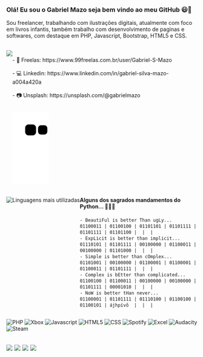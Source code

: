 <!-- Inicio - Introdução -->
<!-- ================================================================================================= -->

### Olá! Eu sou o Gabriel Mazo seja bem vindo ao meu GitHub 😃👋

Sou freelancer, trabalhando com ilustrações digitais,
atualmente com foco em livros infantis, também trabalho com desenvolvimento de paginas e softwares, 
com destaque em PHP, Javascript, Bootstrap, HTML5 e CSS.
<!--
##

- 🏠 Atualmente trabalho Home Office e na Adorei...
- 🛫 Tenho estudado Python e Java...
- 🛸 Posso colaborar com conhecimentos sobre programação e desing de Web Pages...
- 🎸 Rock em um estado de Nirvana 🥴
-->
##

<!-- ================================================================================================= -->
<!-- Fim - Introdução -->

<!-- Inicio - Blocos I -->
<!-- ================================================================================================= -->

<div style="display: inline_block">

 <div>

  <img align="left" height="180em" src="https://github-readme-stats.vercel.app/api?username=gabrielsilvamazo&show_icons=true&theme=gotham&include_all_commits=true&count_private=true" href="https://github.com/GabrielSilvaMazo?tab=repositories">
 
 </div>
 
 <div align="rigth">
  
  <p>
   
   <br>
  - 👔 Freelas: https://www.99freelas.com.br/user/Gabriel-S-Mazo
   <br>
   <br>
  - 💻 Linkedin: https://www.linkedin.com/in/gabriel-silva-mazo-a004a420a  
   <br>
   <br>
  - 📷 Unsplash: https://unsplash.com/@gabrielmazo
  
  </p>
   
 </div>

</div>
 
<!-- ================================================================================================= -->
<!-- Fim - Blocos - I -->

##

<!-- Inicio - Animação Cobra -->
<!-- ================================================================================================= -->

   ![Snake animation](https://github.com/GabrielSilvaMazo/GabrielSilvaMazo/blob/output/github-contribution-grid-snake.svg)

<!-- ================================================================================================= -->
<!-- Fim - Animação Cobra -->

##

<!-- Inicio - Blocos - II -->
<!-- ================================================================================================= -->

<div style="display: inline_block">
 
 <div>
  
<img align="left" alt="Linguagens mais utilizadas" height="220em" src="https://github-readme-stats.vercel.app/api/top-langs/?username=GabrielSilvaMazo&theme=gotham&layout=compact" href="https://github.com/GabrielSilvaMazo?tab=repositories">

 </div>
 
 <div>
 
  #### Alguns dos sagrados mandamentos do Python... 🐍🐍🐍
 
  
  <p>
  
    - BeautiFul is better Than ugLy...                                           01100011 | 01100100 | 01101101 | 01101111 | 01101111 | 01101100 |  |  |
    - ExpLicit is better than implicit...                                        01110101 | 01101111 | 00100000 | 01100011 | 00100000 | 01101000 |  |  |
    - Simple is better than cOmplex...                                           01101001 | 00100000 | 01100001 | 01100001 | 01100011 | 01101111 |  |  |
    - Complex is bEtter than complicated...                                      01100100 | 01100011 | 00100000 | 00100000 | 01101111 | 00001010 |  |  |
    - NoW is better tHan never...                                                01100001 | 01101111 | 01110100 | 01100100 | 01100101 | ájhpívõ  |  |  |
                    
                                     
  </p>
 </div>
 
</div>

<!-- ================================================================================================= -->
<!-- Fim - Blocos - II -->

##
<img alt="PHP" src="https://img.shields.io/badge/PHP-777BB4?style=for-the-badge&logo=php&logoColor=white"> <img alt="Xbox" src="https://img.shields.io/badge/Xbox-107C10?style=for-the-badge&logo=xbox&logoColor=white"> <img alt="Javascript" src="https://img.shields.io/badge/JavaScript-F7DF1E?style=for-the-badge&logo=javascript&logoColor=black"> <img alt="HTML5" src="https://img.shields.io/badge/HTML5-E34F26?style=for-the-badge&logo=html5&logoColor=white"> <img alt="CSS" src="https://img.shields.io/badge/CSS3-1572B6?style=for-the-badge&logo=css3&logoColor=white"> <img alt="Spotify" src="https://img.shields.io/badge/Spotify-1ED760?&style=for-the-badge&logo=spotify&logoColor=white"> <img alt="Excel" src="https://img.shields.io/badge/Microsoft_Excel-217346?style=for-the-badge&logo=microsoft-excel&logoColor=white"> <img alt="Audacity" src="https://img.shields.io/badge/Audacity-0000CC?style=for-the-badge&logo=audacity&logoColor=white">  <img alt="Steam" src="https://img.shields.io/badge/Steam-000000?style=for-the-badge&logo=steam&logoColor=white"> 

<!-- Inicio - Blocos - III -->
<!-- ================================================================================================= -->

 ## <a align="center" href = "mailto:gabriels.mazo2@gmail.com"><img src="https://img.shields.io/badge/-Gmail-%23333?style=for-the-badge&logo=gmail&logoColor=white" target="_blank"></a> <a align="center" href="mailto:gabriel.mazo2@outlook.com" target="_blank"><img src="https://img.shields.io/badge/Microsoft_Outlook-0078D4?style=for-the-badge&logo=microsoft-outlook&logoColor=white"></a> <a align="center" href="https://www.instagram.com/gabri.elmazo/"><img src="https://img.shields.io/badge/Instagram-E4405F?style=for-the-badge&logo=instagram&logoColor=white"></a> <a align="center" href="https://www.linkedin.com/in/gabriel-silva-mazo-a004a420a" target="_blank"><img src="https://img.shields.io/badge/-LinkedIn-%230077B5?style=for-the-badge&logo=linkedin&logoColor=white" target="_blank"></a> 

<!-- ================================================================================================= -->
<!-- Fim - Blocos - III -->

